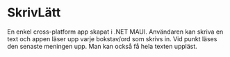 # SkrivLätt
En enkel cross-platform app skapat i .NET MAUI. 
Användaren kan skriva en text och appen läser upp varje bokstav/ord som skrivs in. Vid punkt läses den senaste meningen upp. Man kan också få hela texten uppläst.
